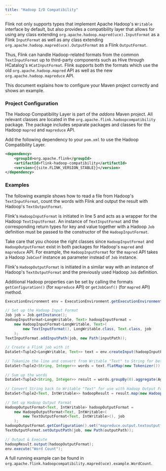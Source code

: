 ```yaml
---
title: "Hadoop I/O Compatibility"
---
```


Flink not only supports types that implement Apache Hadoop's `Writable` interface by default, but also provides a compatibility 
layer that allows for using any class extending `org.apache.hadoop.mapred(uce).InputFormat` as a Flink `InputFormat` as well as any 
class extending `org.apache.hadoop.mapred(uce).OutputFormat` as a Flink `OutputFormat`. 

Thus, Flink can handle Hadoop-related formats from the common `TextInputFormat` up to third-party components such as Hive through HCatalog's `HCatInputFormat`. Flink supports both the formats which use the old `org.apache.hadoop.mapred` API as well as the new `org.apache.hadoop.mapreduce` API.

This document explains how to configure your Maven project correctly and shows an example.

### Project Configuration

The Hadoop Compatibility Layer is part of the *addons* Maven project. All relevant classes are located in the `org.apache.flink.hadoopcompatibility` package. The package includes separate packages and classes for the Hadoop `mapred` and `mapreduce` API.

Add the following dependency to your `pom.xml` to use the Hadoop Compatibility Layer.

~~~xml
<dependency>
	<groupId>org.apache.flink</groupId>
	<artifactId>flink-hadoop-compatibility</artifactId>
	<version>{{site.FLINK_VERSION_STABLE}}</version>
</dependency>
~~~

### Examples

The following example shows how to read a file from Hadoop's `TextInputFormat`, count the words with Flink and output the result with Hadoop's `TextOutputFormat`.

Flink's `HadoopInputFormat` is initiated in line 5 and acts as a wrapper for the Hadoop `TextInputFormat`. An instance of `TextInputFormat` and the corresponding return types for key and value together with a Hadoop `Job` definition must be passed to the constructor of the `HadoopInputFormat`.

Take care that you choose the right classes since `HadoopInputFormat` and `HadoopOutputFormat` exist in both packages for Hadoop's `mapred` and `mapreduce` API. For example, the `HadoopInputFormat` for the `mapred` API  takes a Hadoop `JobConf` instance as parameter instead of `Job` instance.

Flink's `HadoopOutputFormat` is initiated in a similar way with an instance of Hadoop's `TextOutputFormat` and the previously used Hadoop `Job` definition.

Additional Hadoop properties can be set by calling the formats `getConfiguration()` (for `mapreduce` API) or `getJobConf()` (for `mapred` API) method.

~~~java
ExecutionEnvironment env = ExecutionEnvironment.getExecutionEnvironment();
		
// Set up the Hadoop Input Format
Job job = Job.getInstance();
HadoopInputFormat<LongWritable, Text> hadoopInputFormat = 
    new HadoopInputFormat<LongWritable, Text>(
        new TextInputFormat(), LongWritable.class, Text.class, job
    );
TextInputFormat.addInputPath(job, new Path(inputPath));
		
// Create a Flink job with it
DataSet<Tuple2<LongWritable, Text>> text = env.createInput(hadoopInputFormat);
		
// Tokenize the line and convert from Writable "Text" to String for better handling
DataSet<Tuple2<String, Integer>> words = text.flatMap(new Tokenizer());
		
// Sum up the words
DataSet<Tuple2<String, Integer>> result = words.groupBy(0).aggregate(Aggregations.SUM, 1);
		
// Convert String back to Writable "Text" for use with Hadoop Output Format
DataSet<Tuple2<Text, IntWritable>> hadoopResult = result.map(new HadoopDatatypeMapper());
		
// Set up Hadoop Output Format
HadoopOutputFormat<Text, IntWritable> hadoopOutputFormat = 
    new HadoopOutputFormat<Text, IntWritable>(
        new TextOutputFormat<Text, IntWritable>(), job
    );
hadoopOutputFormat.getConfiguration().set("mapreduce.output.textoutputformat.separator", " ");
TextOutputFormat.setOutputPath(job, new Path(outputPath));
		
// Output & Execute
hadoopResult.output(hadoopOutputFormat);
env.execute("Word Count");
~~~

A full running example can be found in `org.apache.flink.hadoopcompatibility.mapred(uce).example.WordCount`.
